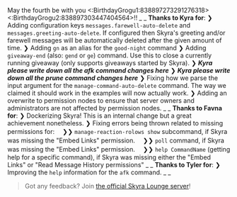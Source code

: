 May the fourth be with you <:BirthdayGrogu1:838897273291276318><:BirthdayGrogu2:838897303447404564>!!
_ _
**Thanks to Kyra for**:
❯ Adding configuration keys `messages.farewell-auto-delete` and `messages.greeting-auto-delete`. If configured then Skyra's greeting and/or farewell messages will be automatically deleted after the given amount of time.
❯ Adding `gn` as an alias for the `good-night` command
❯ Adding `giveaway-end` (also: `gend` or `ge`) command. Use this to close a currently running giveaway (only supports giveaways started by Skyra).
❯ _**Kyra please write down all the afk command changes here**_
❯ _**Kyra please write down all the prune command changes here**_
❯ Fixing how we parse the input argument for the `manage-command-auto-delete` command. The way we claimed it should work in the examples will now actually work.
❯ Adding an overwrite to permission nodes to ensure that server owners and administrators are not affected by permission nodes.
_ _
**Thanks to Favna for**:
❯ Dockerizing Skyra! This is an internal change but a great achievement nonetheless.
❯ Fixing errors being thrown related to missing permissions for:
　❯❯ `manage-reaction-rolows show` subcommand, if Skyra was missing the "Embed Links" permission.
　❯❯ `poll` command, if Skyra was missing the "Embed Links" permission.
　❯❯ `help CommandName` (getting help for a specific command), if Skyra was missing either the "Embed Links" or "Read Message History permissions"
_ _
**Thanks to Tyler for**:
❯ Improving the `help` information for the `afk` command.
_ _
> Got any feedback? Join [the official Skyra Lounge server](<https://join.skyra.pw>)!